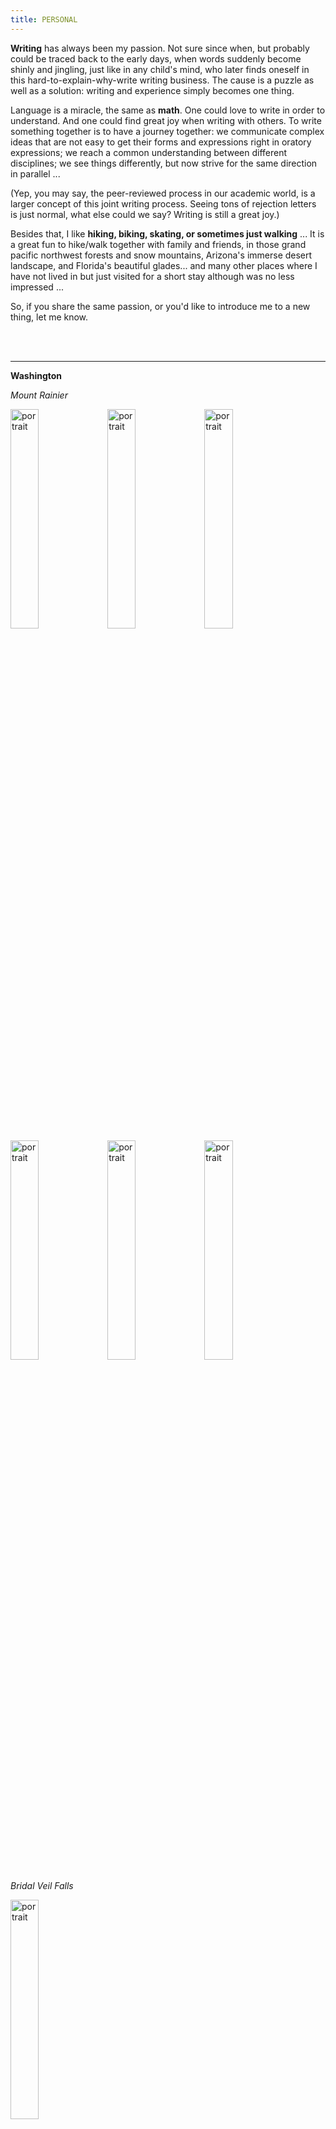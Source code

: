 ```yaml
---
title: PERSONAL
---
```


**Writing** has always been my passion. Not sure since when, but probably could be traced back to the early days, when words suddenly become shinly and jingling, just like in any child's mind, who later finds oneself in this hard-to-explain-why-write writing business. The cause is a puzzle as well as a solution: writing and experience simply becomes one thing. 


Language is a miracle, the same as **math**. One could love to write in order to understand. And one could find great joy when writing with others. To write something together is to have a journey together: we communicate complex ideas that are not easy to get their forms and expressions right in oratory expressions; we reach a common understanding between different disciplines; we see things differently, but now strive for the same direction in parallel ... 


(Yep, you may say, the peer-reviewed process in our academic world, is a larger concept of this joint writing process. Seeing tons of rejection letters is just normal, what else could we say? Writing is still a great joy.)


Besides that, I like **hiking, biking, skating, or sometimes just walking** ... It is a great fun to hike/walk together with family and friends, in those grand pacific northwest forests and snow mountains, Arizona's immerse desert landscape, and Florida's beautiful glades... and many other places where I have not lived in but just visited for a short stay although was no less impressed ...


So, if you share the same passion, or you'd like to introduce me to a new thing, let me know.


<br><br>

___

**Washington** 

*Mount Rainier*

<img src='./images/Dec in Mount Rainer 2.JPG' alt='portrait' style="width:30%" align="center"/>

<img src='./images/Marmot in Mount Rainer.JPG' alt='portrait' style="width:30%" align="center"/>

<img src='./images/Meadow in Mount Rainer.JPG' alt='portrait' style="width:30%" align="center"/>

<img src='./images/Misty alley in Mount Rainer.JPG' alt='portrait' style="width:30%" align="center"/>

<img src='./images/Mount Rainer.JPG' alt='portrait' style="width:30%" align="center"/>

<img src='./images/Mount Rainer 2.JPG' alt='portrait' style="width:30%" align="center"/>


*Bridal Veil Falls*

<img src='./images/Bridal Veil Falls.JPG' alt='portrait' style="width:30%" align="center"/>

*Lake cushman*

<img src='./images/Lake cushman in WA.JPG' alt='portrait' style="width:30%" align="center"/>

*Lake Serena*

<img src='./images/Lake Serena.JPG' alt='portrait' style="width:30%" align="center"/>

*Tiger Mount*

<img src='./images/Mount Si.JPG' alt='portrait' style="width:30%" align="center"/>

*Rattlesnake Mount*

<img src='./images/Rattlesnake Mount.JPG' alt='portrait' style="width:30%" align="center"/>

*Strawberry picking in Bailey Farm in Snohomish WA*

<img src='./images/Strawberry picking in Bailey Farm in Snohomish WA.JPG' alt='portrait' style="width:30%" align="center"/>

*UW Fountain*

<img src='./images/UW Fountain sunny day.JPG' alt='portrait' style="width:30%" align="center"/>

<img src='./images/UW Fountain.JPG' alt='portrait' style="width:30%" align="center"/>

*WA Forest*

<img src='./images/WA Forest.JPG' alt='portrait' style="width:30%" align="center"/>

*Wallace Falls*

<img src='./images/Wallace fall.JPG' alt='portrait' style="width:30%" align="center"/>

*Horses in the neighborhood* 

<img src='./images/Horse in the neiborhood.JPG' alt='portrait' style="width:30%" align="center"/>


<br><br>

___


**Florida** 

*An alligator whisperer in Everglades* 

<img src='./images/Allagator whisper in Everglades.JPG' alt='portrait' style="width:30%" align="center"/>

*Honeymoon Beach*

<img src='./images/Honeymoon Beach.JPG' alt='portrait' style="width:30%" align="center"/>

*Dry Tortugas National Park*

<img src='./images/Dry Tortugas National Park 1.JPG' alt='portrait' style="width:30%" align="center"/>
<img src='./images/Dry Tortugas National Park 2.JPG' alt='portrait' style="width:30%" align="center"/>

*Cats in Hemingway's old house in Key West* 

<img src='./images/Cat in Hemingway old house in Key West.JPG' alt='portrait' style="width:30%" align="center"/>

*Clearwater Beach*

<img src='./images/Clearwater Beach.JPG' alt='portrait' style="width:30%" align="center"/>


<br><br>

___


**Arizona** 

*Arizona Cactus*

<img src='./images/Arizona Cactus.jpg' alt='portrait' style="width:30%" align="center"/>

*Superstition Mount*

<img src='./images/Superstition Mount.jpg' alt='portrait' style="width:30%" align="center"/>
<img src='./images/Superstition Mount 2.jpg' alt='portrait' style="width:30%" align="center"/>
<img src='./images/Superstition Mount 3.jpg' alt='portrait' style="width:30%" align="center"/>
 

<br><br>

___


**Family Portrait**

*Bobo is our dog*

<img src='./images/Bobo Portrait 1.JPG' alt='portrait' style="width:30%" align="center"/>
<img src='./images/Bobo Portrait 2.JPG' alt='portrait' style="width:30%" align="center"/>
<img src='./images/Bobo in the car.JPG' alt='portrait' style="width:30%" align="center"/>

*Family portrait (by my father-in-law)*

<img src='./images/Family portrait by my father-in-law.JPG' alt='portrait' style="width:30%" align="center"/>

<br><br>

___


**A half-hearted gardener**

<img src='./images/Garden Japanese Maple2.JPG' alt='portrait' style="width:30%" align="center"/>
<img src='./images/Garden Rose.JPG' alt='portrait' style="width:30%" align="center"/>
<img src='./images/Garden Azalea.JPG' alt='portrait' style="width:30%" align="center"/>


